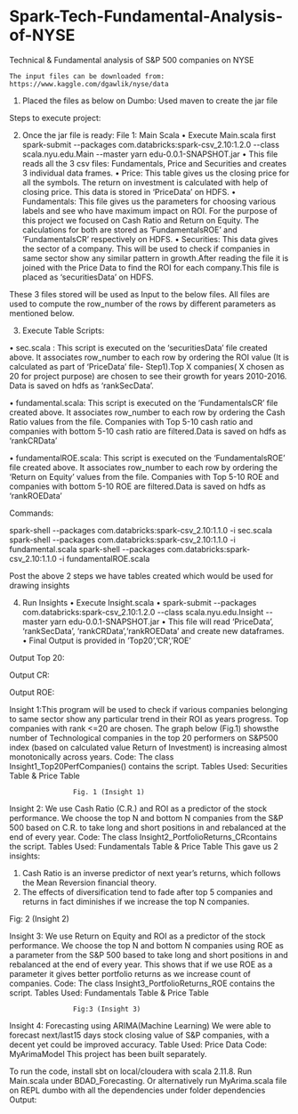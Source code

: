# Spark-Tech-Fundamental-Analysis-of-NYSE
Technical & Fundamental analysis of S&P 500 companies on NYSE

	The input files can be downloaded from: https://www.kaggle.com/dgawlik/nyse/data
1)	Placed the files as below on Dumbo:
Used maven to create the jar file


 


Steps to execute project:

2)	Once the jar file is ready:
File 1: Main Scala 
•	Execute Main.scala first
spark-submit --packages com.databricks:spark-csv_2.10:1.2.0 --class scala.nyu.edu.Main --master yarn edu-0.0.1-SNAPSHOT.jar
•	This file reads all the 3 csv files: Fundamentals, Price and Securities and creates 3 individual data frames. 
•	Price: This table gives us the closing price for all the symbols. The return on investment is calculated with help of closing price. 
This data is stored in ‘PriceData’ on HDFS.
•	Fundamentals: This file gives us the parameters for choosing various labels and see who have maximum impact on ROI. For the purpose of this project we focused on Cash Ratio and Return on Equity.
The calculations for both are stored as ‘FundamentalsROE’ and ‘FundamentalsCR’ respectively on HDFS.
•	Securities: This data gives the sector of a company. This will be used to check if companies in same sector show any similar pattern in growth.After reading the file it is joined with the Price Data to find the ROI for each company.This file is placed as ‘securitiesData’ on HDFS.

These 3 files stored will be used as Input to the below files. All files are used to compute the row_number of the rows by different parameters as mentioned below.


3)	Execute Table Scripts:

•	sec.scala : This script is executed on the ‘securitiesData’ file created above. It associates row_number to each row by ordering the ROI value (It is calculated as part of ‘PriceData’ file- Step1).Top X companies( X chosen as 20 for project purpose) are chosen to see their growth for years 2010-2016. Data is saved on hdfs as ‘rankSecData’.

•	fundamental.scala: This script is executed on the ‘FundamentalsCR’ file created above. It associates row_number to each row by ordering the Cash Ratio values from the file. Companies with Top 5-10 cash ratio and companies with bottom 5-10 cash ratio are filtered.Data is saved on hdfs as ‘rankCRData’

•	fundamentalROE.scala: This script is executed on the ‘FundamentalsROE’ file created above. It associates row_number to each row by ordering the ‘Return on Equity’ values from the file. Companies with Top 5-10 ROE and companies with bottom 5-10 ROE are filtered.Data is saved on hdfs as ‘rankROEData’

Commands:

spark-shell --packages com.databricks:spark-csv_2.10:1.1.0 -i sec.scala
spark-shell --packages com.databricks:spark-csv_2.10:1.1.0 -i fundamental.scala
spark-shell --packages com.databricks:spark-csv_2.10:1.1.0 -i fundamentalROE.scala


Post the above 2 steps we have tables created which would be used for drawing insights

4)	Run Insights
•	Execute Insight.scala
•	spark-submit --packages com.databricks:spark-csv_2.10:1.2.0 --class scala.nyu.edu.Insight --master yarn edu-0.0.1-SNAPSHOT.jar
•	This file will read ‘PriceData’, ‘rankSecData’, ‘rankCRData’,‘rankROEData’ and create new dataframes.
•	Final Output is provided in ‘Top20’,’CR’,’ROE’


Output Top 20:

	
 


Output CR:

 

Output ROE:
 


Insight 1:This program will be used to check if various companies belonging to same sector show any particular trend in their ROI as years progress. Top companies with rank <=20 are chosen. The graph below (Fig.1) showsthe number of Technological companies in the top 20 performers on S&P500 index (based on calculated value Return of Investment) is increasing almost monotonically  across years.
Code: The class Insight1_Top20PerfCompanies() contains the script.
Tables Used: Securities Table & Price Table
 
					Fig. 1 (Insight 1)

Insight 2:
We use Cash Ratio (C.R.) and ROI as a predictor of the stock performance. We choose the top N and bottom N companies from the S&P 500 based on C.R. to take long and short positions in and rebalanced at the end of every year. 
Code: The class Insight2_PortfolioReturns_CRcontains the script.
Tables Used: Fundamentals Table & Price Table
This gave us 2 insights: 
1.   Cash Ratio is an inverse predictor of next year’s returns, which follows the Mean Reversion financial theory.
2.   The effects of diversification tend to fade after top 5 companies and returns in fact diminishes if we increase the top N   companies.





 
Fig: 2 (Insight 2)


Insight 3:
We use Return on Equity and ROI as a predictor of the stock performance. We choose the top N and bottom N companies using ROE as a parameter from the S&P 500 based to take long and short positions in and rebalanced at the end of every year. This shows that if we use ROE as a parameter it gives better portfolio returns as we increase count of companies.
Code: The class Insight3_PortfolioReturns_ROE contains the script.
Tables Used: Fundamentals Table & Price Table

 
					Fig:3 (Insight 3)

Insight 4:
Forecasting using ARIMA(Machine Learning)
We were able to forecast next/last15 days stock closing value of S&P companies, with a decent yet could be improved accuracy.
Table Used: Price Data
Code: MyArimaModel  This project has been built separately.
 

To run the code, install sbt on local/cloudera with scala 2.11.8. Run Main.scala under BDAD_Forecasting. Or alternatively run  MyArima.scala file on REPL dumbo with all the dependencies under folder dependencies
Output: 
 
 


 
